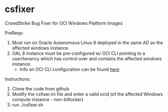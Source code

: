 # csfixer
CrowdStrike Bug Fixer for OCI Windows Platform Images 

PreReqs:

1. Must run on Oracle Autonomous Linux 8 deployed in the same AD as the affected windows instance. 
2. OAL 8 instance must be pre-configured w/ OCI CLI pointing to a user/tenancy which has control over and contains the affected windows instance. 
	* Info on OCI CLI configuration can be found [here](https://docs.oracle.com/en-us/iaas/Content/API/SDKDocs/cliinstall.htm#configfile)

Instructions: 
1. Clone the code from github
2. Modify the csfixer.ini file and enter a valid ocid (of the affected Windows compute instance - non-bitlocker)
3. run ./csfixer.sh
